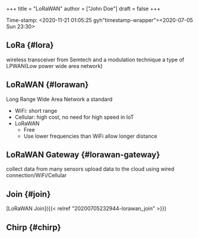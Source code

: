 +++
title = "LoRaWAN"
author = ["John Doe"]
draft = false
+++

Time-stamp: <2020-11-21 01:05:25 gyh"timestamp-wrapper"><span class="timestamp">&lt;2020-07-05 Sun 23:30&gt;</span></span>


## LoRa {#lora}

wireless transceiver from Semtech and a modulation technique
a type of LPWAN(Low power wide area network)


## LoRaWAN {#lorawan}

Long Range Wide Area Network
a standard

-   WiFi: short range
-   Cellular: high cost, no need for high speed in IoT
-   LoRaWAN
    -   Free
    -   Use lower frequencies than WiFi allow longer distance


## LoRaWAN Gateway {#lorawan-gateway}

collect data from many sensors
upload data to the cloud using wired connection/WiFi/Cellular


## Join {#join}

[LoRaWAN Join]({{< relref "20200705232944-lorawan_join" >}})


## Chirp {#chirp}
